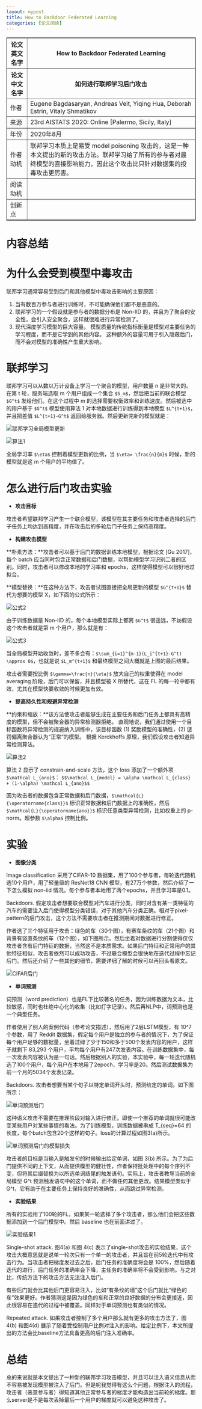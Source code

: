 ```yaml
---
layout: mypost
title: How to Backdoor Federated Learning
categories: [论文阅读]
---
```


<table border="1">
    <tr>
        <th>论文英文名字</th>
        <th>How to Backdoor Federated Learning</th>
    </tr>
    <tr>
        <th>论文中文名字</th>
        <th>如何进行联邦学习后门攻击</th>
    </tr>
    <tr>
        <td>作者</td>
        <td>Eugene Bagdasaryan, Andreas Veit, Yiqing Hua, Deborah Estrin, Vitaly Shmatikov</td>
    </tr>
    <tr>
        <td>来源</td>
        <td>23rd AISTATS 2020: Online [Palermo, Sicily, Italy]</td>
    </tr>
    <tr>
        <td>年份</td>
        <td>2020年8月</td>
    </tr>
    <tr>
        <td>作者动机</td>
        <td>联邦学习本质上是易受 model poisoning 攻击的，这是一种本文提出的新的攻击方法。联邦学习给了所有的参与者对最终模型的直接影响能力，因此这个攻击比只针对数据集的投毒攻击更厉害。</td>
    </tr>
    <tr>
        <td>阅读动机</td>
        <td></td>
    </tr>
    <tr>
        <td>创新点</td>
        <td></td>
    </tr>
</table>

# 内容总结  

# 为什么会受到模型中毒攻击

联邦学习通常容易受到后门和其他模型中毒攻击影响的主要原因：
1. 当有数百万参与者进行训练时，不可能确保他们都不是恶意的。
2. 联邦学习的一个假设就是参与者的数据分布是 Non-IID 的，并且为了聚合的安全性，会引入安全聚合，这样就很难进行异常检测了。
3. 现代深度学习模型的巨大容量。 模型质量的传统指标衡量是模型对主要任务的学习程度，而不是它学到的其他内容。 这种额外的容量可用于引入隐蔽后门，而不会对模型的准确性产生重大影响。

# 联邦学习

联邦学习可以从数以万计设备上学习一个聚合的模型，用户数量 n 是非常大的。在第 t 轮，服务端选取 m 个用户组成一个集合 `$S_m$`，然后把当前的联合模型 `$G^t$` 发给他们。在这个过程中 m 的选择需要权衡效率和训练速度。然后被选中的用户基于 `$G^t$` 模型使用算法 1 对本地数据进行训练得到本地模型 `$L^{t+1}$`，并且把差值 `$L^{t+1}-G^t$` 返回给服务器。然后更新完新的模型就是：

![联邦学习全局模型更新](联邦学习全局模型更新.png)

![算法1](算法1.png)

全局学习率 `$\eta$` 控制着模型更新的比例，当 `$\eta= \frac{n}{m}$` 时候，新的模型就是这 m 个用户的平均值了。

# 怎么进行后门攻击实验

+ **攻击目标**

攻击者希望联邦学习产生一个联合模型，该模型在其主要任务和攻击者选择的后门子任务上均达到高精度，并在攻击后的多轮后门子任务上保持高精度。

+ **构建攻击模型**

**朴素方法：**攻击者可以基于后门的数据训练本地模型，根据论文 [Gu 2017]，每个 batch 应当同时包含正常数据和后门数据，以帮助模型学习识别二者的区别。同时，攻击者可以修改本地的学习率和 epochs，这样使得模型可以很好地过拟合。

**模型替换：**在这种方法下，攻击者试图直接把全局更新的模型 `$G^{t+1}$` 替代为想要的模型 X，如下面的公式所示：

![公式2](公式2.png)

由于训练数据是 Non-IID 的，每个本地模型实际上都离 `$G^t$` 很遥远，不妨假设这个攻击者就是第 m 个用户，那么就是有：

![公式3](公式3.png)

当全局模型开始收敛时，差不多会有：`$\sum_{i=1}^{m-1}(L_i^{t+1}-G^t) \approx 0$`，也就是说 `$L_m^{t+1}$` 和最终模型之间大概就是上图的最后结果。

攻击者需要按比例 `$\gamma=\frac{n}{\eta}$` 放大自己的权重使得在 model averaging 阶段，后门可以保留，并且模型被 X 所替代，这在 FL 的每一轮中都有效，尤其在模型快要收敛的时候更加有效。

+ **提高持久性和规避异常检测**

**约束和缩放：**该方法使攻击者能够生成在主要任务和后门任务上都具有高精度的模型，但不会被聚合器的异常检测器拒绝。 直观地说，我们通过使用一个目标函数将异常检测的规避纳入训练中，该目标函数 (1) 奖励模型的准确性，(2) 惩罚偏离聚合器认为“正常”的模型。 根据 Kerckhoffs 原理，我们假设攻击者知道异常检测算法。

![算法2](算法2.png)

算法 2 显示了 constrain-and-scale 方法，这个 loss 添加了一个额外项 `$\mathcal L_{ano}$`：
`$$\mathcal L_{model} = \alpha \mathcal L_{class} + (1-\alpha) \mathcal L_{ano}$$`

因为攻击者的数据包含正常数据和后门数据，`$\mathcal{L}{\operatorname{class}}$` 标识正常数据和后门数据上的准确性，然后 `$\mathcal{L}{\operatorname{ano}}$` 标识任意类型异常检测，比如权重上的 p-norm。超参数 `$\alpha$` 控制比例。

# 实验

+ **图像分类**

Image classification 采用了CIFAR-10 数据集，用了100个参与者，每轮迭代随机选10个用户，用了轻量级的 ResNet18 CNN 模型，有27万个参数，然后介绍了一下怎么模拟 non-iid 情况。每个参与者本地用了两个epochs，并且学习率是0.1。

Backdoors. 假定攻击者想要联合模型对汽车进行分类，同时对含有某一类特征的汽车的需要注入后门使得模型分类错误，对于其他汽车分类正确。相对于pixel-pattern的后门攻击，这个方法不需要攻击者在推测期间对数据进行修正。

作者选了三个特征用于攻击：绿色的车（30个图），有赛车条纹的车（21个图）和背景有竖直条纹的车（12个图），如下图所示。然后坐着对数据进行分割使得仅仅攻击者含有后门特征的数据，当然这不是本质需求。如果后门特征和正常用户的其他特征相似，攻击者依然可以成功攻击，不过联合模型会很快地在迭代过程中忘记后门。然后还介绍了一些其他的细节，需要详细了解的时候可以再回头看原文。

![CIFAR后门](CIFAR后门.png)

+ **单词预测**

词预测（word prediction）也是FL下比较著名的任务，因为训练数据为文本，比较敏感，同时也杜绝中心化的收集（比如打字记录）。然后再NLP中，词预测也是一个典型任务。

作者使用了别人的案例代码（参考论文描述），然后用了2层LSTM模型，有 10^7 个参数，用了 Reddit 数据集，假定每个用户是独立的参与者的情况下，为了保证每个用户足够的数据量，坐着过绿了少于150和多于500个发表内容的用户，这样子就剩下 83,293 个用户，平均每个用户有247次发表内容。在训练数据集中，每一次发表内容被认为是一句话。然后根据别人的实验，本实验中，每一轮迭代随机选了100个用户，每个用户在本地用了2epoch，学习率是20。然后测试数据集为前一个月的5034个发表记录。

Backdoors. 攻击者想要当某个句子以特定单词开头时，预测给定的单词。如下图所示：

![单词预测后门](单词预测后门.png)

这种语义攻击不需要在推理阶段对输入进行修正。即使一个推荐的单词就很可能改变某些用户对某些事情的看法。为了训练模型，训练数据被串成 T_{seq}=64 的长度，每个batch包含20个这样的句子。loss的计算过程如图3(a)所示。

![单词预测后门的模型损失](单词预测后门的模型损失.png)

攻击者的目标是当输入是触发句的时候输出给定单词，如图 3(b) 所示。为了为后门提供不同的上下文，从而提供模型的健壮性，作者保持批处理中的每个序列不变，但将其后缀替换为以所选单词结尾的触发语句。实际上，攻击者教导当前的全局模型 G^t 预测触发语句中的这个单词，而不做任何其他更改。结果模型类似于 G^t，它有助于在主要任务上保持良好的准确性，从而跳过异常检测。

+ **实验结果**

所有的实验用了100轮的FL，如果某一轮选择了多个攻击者，那么他们会把这些数据添加到一个后门模型中。然后 baseline 也在前面讲过了。

![实验结果1](实验结果1.png)

Single-shot attack. 图4(a) 和图 4(c) 表示了single-shot攻击的实验结果，这个攻击大概意思就是说单一轮次只有一个单一的攻击者，并且旨在前5轮迭代中有攻击行为。当攻击者把梯度发过去之后，后门任务的准确度将会是 100%，然后随着迭代的进行，后门任务的准确率会下降，主任务的准确率将不会受到影响。与之对比，传统方法下的攻击方法无法注入后门。

有些后门就会比其他后门更容易注入，比如“有条纹的墙”这个后门就比“绿色的车”效果更好。作者猜测这是因为绿色的车和正常的良好数据的分布会更接近，因此很容易在迭代的过程中被覆盖。同样对于单词预测也有类似的情况。

Repeated attack. 如果攻击者控制了多个用户那么就有更多的攻击方法了，图4(b) 和图4(d) 展示了随着受控制用户比例对注入的影响。给定比例下，本文所提出的方法会比baseline方法具备更高的后门注入准确率。

# 总结

总的来说就是本文提出了一种新的联邦学习攻击模型，并且可以注入语义信息从而不容易被发现模型被注入了后门。但是呢我觉得有这么个问题，根据注入的流程，攻击者（恶意参与者）得知道其他正常参与者的梯度才能构造出当前轮的梯度。那么server是不是每次丢掉最后一个用户的梯度就可以避免这种攻击了。